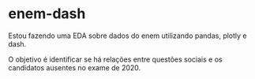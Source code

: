 # enem-dash

Estou fazendo uma EDA sobre dados do enem utilizando pandas, plotly e dash.

O objetivo é identificar se há relações entre questões sociais e os candidatos ausentes no exame de 2020.
